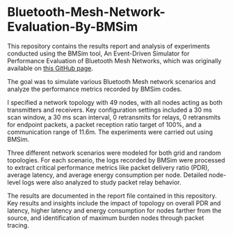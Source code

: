 # Bluetooth-Mesh-Network-Evaluation-By-BMSim
This repository contains the results report and analysis of experiments conducted using the BMSim tool, An Event-Driven Simulator for Performance Evaluation of Bluetooth Mesh Networks, which was originally available on [this GitHub page](https://github.com/BMSimulator/BMSim).

The goal was to simulate various Bluetooth Mesh network scenarios and analyze the performance metrics recorded by BMSim codes.

I specified a network topology with 49 nodes, with all nodes acting as both transmitters and receivers. Key configuration settings included a 30 ms scan window, a 30 ms scan interval, 0 retransmits for relays, 0 retransmits for endpoint packets, a packet reception ratio target of 100%, and a communication range of 11.6m. The experiments were carried out using BMSim.

Three different network scenarios were modeled for both grid and random topologies. For each scenario, the logs recorded by BMSim were processed to extract critical performance metrics like packet delivery ratio (PDR), average latency, and average energy consumption per node. Detailed node-level logs were also analyzed to study packet relay behavior.

The results are documented in the report file contained in this repository. Key results and insights include the impact of topology on overall PDR and latency, higher latency and energy consumption for nodes farther from the source, and identification of maximum burden nodes through packet tracing.
